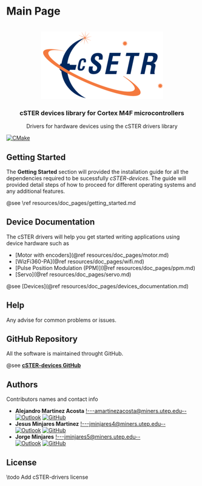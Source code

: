 # Main Page

<br />
<div align="center">
  <a href="https://github.com/amartinezacosta/cSTER-devices">
    <!-- ![](cSTER_logo.png) --> <!--Using image path in Doxyfile-->
 <img src="cSTER_logo.png" alt="Logo">
  </a>

  <h3 align="center">cSTER devices library for Cortex M4F microcontrollers</h3>

  <p align="center">
    Drivers for hardware devices using the cSTER drivers library
  </p>
</div>

[![CMake](https://github.com/amartinezacosta/cSTER-devices/actions/workflows/main.yml/badge.svg)](https://github.com/amartinezacosta/cSTER-devices/actions/workflows/main.yml)

## Getting Started

The **Getting Started** section will provided the installation guide for all the dependencies required to be sucessfully
*cSTER-devices*. The guide will provided detail steps of how to proceed for different operating systems and any additional features.

@see \ref resources/doc_pages/getting_started.md

## Device Documentation

The cSTER drivers will help you get started writing applications using device hardware such as
* [Motor with encoders](@ref resources/doc_pages/motor.md)
* [WizFi360-PA](@ref resources/doc_pages/wifi.md)
* [Pulse Position Modulation (PPM)](@ref resources/doc_pages/ppm.md)
* [Servo](@ref resources/doc_pages/servo.md)

@see [Devices](@ref resources/doc_pages/devices_documentation.md)

## Help

Any advise for common problems or issues.

## GitHub Repository
All the software is maintained throught GitHub. 

@see [**cSTER-devices GitHub**](https://github.com/amartinezacosta/cSTER-devices)

## Authors

Contributors names and contact info

* **Alejandro Martinez Acosta** <!---amartinezacosta@miners.utep.edu--> <br>
  [![Outlook](https://img.shields.io/badge/Microsoft_Outlook-0078D4?style=for-the-badge&logo=microsoft-outlook&logoColor=white&style=flat)](mailto:amartinezacosta@miners.utep.edu) 
  [![GitHub](https://img.shields.io/badge/GitHub-100000?style=for-the-badge&logo=github&logoColor=white&style=flat)](https://github.com/amartinezacosta)
* **Jesus Minjares Martinez** <!---jminjares4@miners.utep.edu--> <br>
  [![Outlook](https://img.shields.io/badge/Microsoft_Outlook-0078D4?style=for-the-badge&logo=microsoft-outlook&logoColor=white&style=flat)](mailto:jminjares4@miners.utep.edu) 
  [![GitHub](https://img.shields.io/badge/GitHub-100000?style=for-the-badge&logo=github&logoColor=white&style=flat)](https://github.com/jminjares4)
* **Jorge Minjares** <!---jminjares5@miners.utep.edu--> <br>
  [![Outlook](https://img.shields.io/badge/Microsoft_Outlook-0078D4?style=for-the-badge&logo=microsoft-outlook&logoColor=white&style=flat)](mailto:jminjares5@miners.utep.edu) 
  [![GitHub](https://img.shields.io/badge/GitHub-100000?style=for-the-badge&logo=github&logoColor=white&style=flat)](https://github.com/JorgeMinjares)

  
## License
\todo Add cSTER-drivers license